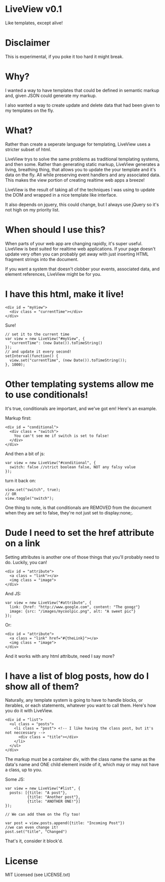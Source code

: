 LiveView v0.1
=============
Like templates, except alive!

Disclaimer
==========

  This is experimental, if you poke it too hard it might break.

Why?
====

  I wanted a way to have templates that could be defined in semantic markup
  and, given JSON could generate my markup.

  I also wanted a way to create update and delete data that had been given to
  my templates on the fly.

What?
=====

  Rather than create a seperate language for templating, LiveView uses a 
  stricter subset of html.  

  LiveView trys to solve the same problems as traditional templating systems,
  and then some.  Rather than generating static markup, LiveView generates a
  living, breathing thing, that allows you to update the your template and it's
  data on the fly.  All while preserving event handlers and any associated
  data.  This makes the view portion of creating realtime web apps a breeze!

  LiveView is the result of taking all of the techniques I was using to update
  the DOM and wrapped in a nice template like interface.  

  It also depends on jquery, this could change, but I always use jQuery so
  it's not high on my priority list.

When should I use this?
=======================
  
  When parts of your web app are changing rapidly, it's super useful.  LiveView
  is best suited for realtime web applications.  If your page doesn't update
  very often you can probably get away with just inserting HTML fragment
  strings into the document.  

  If you want a system that doesn't clobber your events, associated data, and
  element references, LiveView might be for you.


I have this html, make it live!
===============================

    <div id = "myView">
      <div class = "currentTime"></div>
    </div>

  Sure!

    // set it to the current time
    var view = new LiveView("#myView", {
      "currentTime": (new Date()).toTimeString()
    });
    // and update it every second!
    setInterval(function() {
      view.set("currentTime", (new Date()).toTimeString());
    }, 1000);

Other templating systems allow me to use conditionals!
======================================================

  It's true, conditionals are important, and we've got em! Here's an example.  

  Markup first:

    <div id = "conditional">
      <div class = "switch">
        You can't see me if switch is set to false!
      </div>
    </div>
  
  And then a bit of js:

    var view = new LiveView("#conditional", {
      switch: false //strict boolean false, NOT any falsy value
    });

  turn it back on:

    view.set("switch", true);
    // OR
    view.toggle("switch");

  One thing to note, is that conditionals are REMOVED from the document when
  they are set to false, they're not just set to display:none;.

Dude I need to set the href attribute on a link 
===============================================

  Setting attributes is another one of those things that you'll probably need
  to do.  Luckily, you can!

    <div id = "attribute">
      <a class = "link"></a>
      <img class = "image">
    </div>

  And JS:

    var view = new LiveView("#attribute", {
      link: {href: "http://www.google.com", content: "The googz"}
      image: {src: "/images/mycoolpic.png", alt: "A sweet pic"}
    });

  Or: 

    <div id = "attribute">
      <a class = "link" href="#{theLink}"></a>
      <img class = "image">
    </div>

  And it works with any html attribute, need I say more?

I have a list of blog posts, how do I show all of them?
=======================================================

  Naturally, any template system is going to have to handle blocks, or
  iterables, or each statements, whatever you want to call them.  Here's how
  you do it with LiveView.  

    <div id = "list">
      <ul class = "posts">
        <li class = "post"> <!-- I like having the class post, but it's not neccessary -->
          <div class = "title"></div>
        </li>
      </ul>
    </div>
  
  The markup must be a container div, with the class name the same as the data's name
  and ONE child element inside of it, which may or may not have a class, up to you.

  Some JS:

    var view = new LiveView("#list", {
      posts: [{title: "A post"}, 
              {title: "Another post"},
              {title: "ANOTHER ONE!"}]
    });

    // We can add them on the fly too!

    var post = view.posts.append({title: "Incoming Post"})
    //we can even change it!
    post.set("title", "Changed")

  That's it, consider it block'd.

License
=======

MIT Licensed (see LICENSE.txt)
